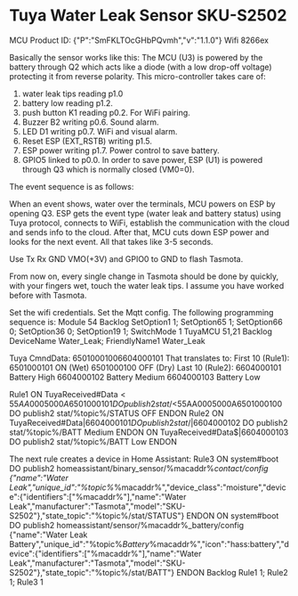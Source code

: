 # Tuya Water Leak Sensor SKU-S2502
MCU Product ID: {"P":"SmFKLTOcGHbPQvmh","v":"1.1.0"} 
Wifi 8266ex 

Basically the sensor works like this:
The MCU (U3) is powered by the battery through Q2 which acts like a diode (with a low drop-off voltage) protecting it from reverse polarity.
This micro-controller takes care of:
  1. water leak tips reading p1.0
  1. battery low reading p1.2. 
  1. push button K1 reading p0.2. For WiFi pairing.
  1. Buzzer B2 writing p0.6. Sound alarm.
  1. LED D1 writing p0.7. WiFi and visual alarm.
  1. Reset ESP (EXT_RSTB) writing p1.5.
  1. ESP power writing p1.7. Power control to save battery.
  1. GPIO5 linked to p0.0.
  In order to save power, ESP (U1) is powered through Q3 which is normally closed (VM0=0).

The event sequence is as follows:

When an event shows, water over the terminals, MCU powers on ESP by opening Q3. 
ESP gets the event type (water leak and battery status) using Tuya protocol, connects to WiFi, establish the communication with the cloud and sends info to the cloud. 
After that, MCU cuts down ESP power and looks for the next event.
All that takes like 3-5 seconds.

Use Tx Rx GND VMO(+3V) and GPIO0 to GND to flash Tasmota.

From now on, every single change in Tasmota should be done by quickly, with your fingers wet, touch the water leak tips.
I assume you have worked before with Tasmota.

Set the wifi credentials.
Set the Mqtt config.
The following programming sequence is:
Module 54
Backlog SetOption1 1; SetOption65 1; SetOption66 0; SetOption36 0; SetOption19 1; SwitchMode 1
TuyaMCU 51,21
Backlog DeviceName Water_Leak; FriendlyName1 Water_Leak

Tuya CmndData:
65010001006604000101
That translates to:
First 10 (Rule1): 
6501000101 ON (Wet)
6501000100 OFF (Dry)
Last 10 (Rule2):
6604000101 Battery High
6604000102 Battery Medium
6604000103 Battery Low

Rule1 ON TuyaReceived#Data$<55AA0005000A6501000101 DO publish2 stat/%topic%/STATUS ON ENDON ON TuyaReceived#Data$<55AA0005000A6501000100 DO publish2 stat/%topic%/STATUS OFF ENDON
Rule2 ON TuyaReceived#Data$|6604000101 DO publish2 stat/%topic%/BATT High ENDON ON TuyaReceived#Data$|6604000102 DO publish2 stat/%topic%/BATT Medium ENDON ON TuyaReceived#Data$|6604000103 DO publish2 stat/%topic%/BATT Low ENDON

The next rule creates a device in Home Assistant:
Rule3 ON system#boot DO publish2 homeassistant/binary_sensor/%macaddr%_contact/config {"name":"Water Leak","unique_id":"%topic%_%macaddr%","device_class":"moisture","device":{"identifiers":["%macaddr%"],"name":"Water Leak","manufacturer":"Tasmota","model":"SKU-S2502"},"state_topic":"%topic%/stat/STATUS"} ENDON ON system#boot DO publish2 homeassistant/sensor/%macaddr%_battery/config {"name":"Water Leak Battery","unique_id":"%topic%_Battery_%macaddr%","icon":"hass:battery","device":{"identifiers":["%macaddr%"],"name":"Water Leak","manufacturer":"Tasmota","model":"SKU-S2502"},"state_topic":"%topic%/stat/BATT"} ENDON
Backlog Rule1 1; Rule2 1; Rule3 1


